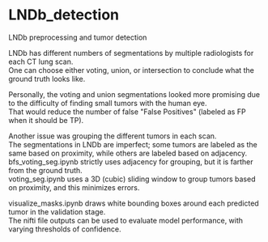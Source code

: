 # LNDb_detection
LNDb preprocessing and tumor detection  
  
LNDb has different numbers of segmentations by multiple radiologists for each CT lung scan.  
One can choose either voting, union, or intersection to conclude what the ground truth looks like.  
  
Personally, the voting and union segmentations looked more promising due to the difficulty of finding small tumors with the human eye.  
That would reduce the number of false "False Positives" (labeled as FP when it should be TP).  

Another issue was grouping the different tumors in each scan.  
The segmentations in LNDb are imperfect; some tumors are labeled as the same based on proximity, while others are labeled based on adjacency.  
bfs_voting_seg.ipynb strictly uses adjacency for grouping, but it is farther from the ground truth.  
voting_seg.ipynb uses a 3D (cubic) sliding window to group tumors based on proximity, and this minimizes errors.  

visualize_masks.ipynb draws white bounding boxes around each predicted tumor in the validation stage.  
The nifti file outputs can be used to evaluate model performance, with varying thresholds of confidence.  
